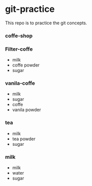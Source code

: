 # git-practice

This repo is to practice the git concepts.

### coffe-shop
### Filter-coffe
- milk
- coffe powder
- sugar
### vanila-coffe
- milk
- sugar
- coffe
- vanila powder
### tea
- milk
- tea powder
- sugar
### milk
- milk
- water
- sugar
